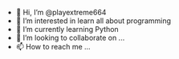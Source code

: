 - 👋 Hi, I’m @playextreme664
- 👀 I’m interested in learn all about programming
- 🌱 I’m currently learning Python
- 💞️ I’m looking to collaborate on ...
- 📫 How to reach me ...

<!---
playextreme664/playextreme664 is a ✨ special ✨ repository because its `README.md` (this file) appears on your GitHub profile.
You can click the Preview link to take a look at your changes.
--->
